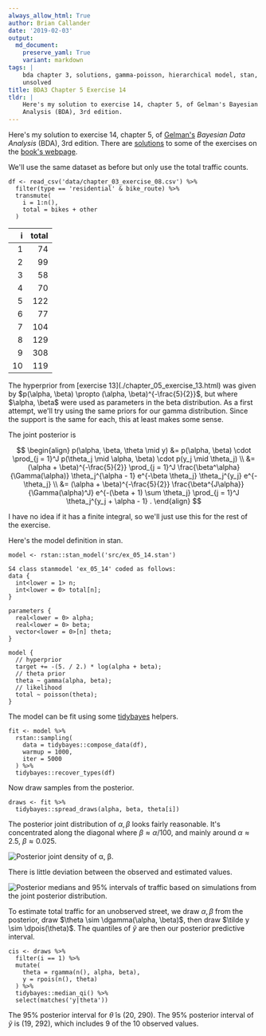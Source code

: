 ```yaml
---
always_allow_html: True
author: Brian Callander
date: '2019-02-03'
output:
  md_document:
    preserve_yaml: True
    variant: markdown
tags: |
    bda chapter 3, solutions, gamma-poisson, hierarchical model, stan,
    unsolved
title: BDA3 Chapter 5 Exercise 14
tldr: |
    Here's my solution to exercise 14, chapter 5, of Gelman's Bayesian Data
    Analysis (BDA), 3rd edition.
---
```


Here's my solution to exercise 14, chapter 5, of
[Gelman's](https://andrewgelman.com/) *Bayesian Data Analysis* (BDA),
3rd edition. There are
[solutions](http://www.stat.columbia.edu/~gelman/book/solutions.pdf) to
some of the exercises on the [book's
webpage](http://www.stat.columbia.edu/~gelman/book/).

<!--more-->
<div style="display:none">

$\DeclareMathOperator{\dbinomial}{Binomial}  \DeclareMathOperator{\dbern}{Bernoulli}  \DeclareMathOperator{\dpois}{Poisson}  \DeclareMathOperator{\dnorm}{Normal}  \DeclareMathOperator{\dt}{t}  \DeclareMathOperator{\dcauchy}{Cauchy}  \DeclareMathOperator{\dexponential}{Exp}  \DeclareMathOperator{\duniform}{Uniform}  \DeclareMathOperator{\dgamma}{Gamma}  \DeclareMathOperator{\dinvgamma}{InvGamma}  \DeclareMathOperator{\invlogit}{InvLogit}  \DeclareMathOperator{\logit}{Logit}  \DeclareMathOperator{\ddirichlet}{Dirichlet}  \DeclareMathOperator{\dbeta}{Beta}$

</div>

We'll use the same dataset as before but only use the total traffic
counts.

``` {.r}
df <- read_csv('data/chapter_03_exercise_08.csv') %>% 
  filter(type == 'residential' & bike_route) %>% 
  transmute(
    i = 1:n(),
    total = bikes + other
  )
```

<table class="table table-striped table-hover table-responsive" style="margin-left: auto; margin-right: auto;">
<thead>
<tr>
<th style="text-align:right;">
i
</th>
<th style="text-align:right;">
total
</th>
</tr>
</thead>
<tbody>
<tr>
<td style="text-align:right;">
1
</td>
<td style="text-align:right;">
74
</td>
</tr>
<tr>
<td style="text-align:right;">
2
</td>
<td style="text-align:right;">
99
</td>
</tr>
<tr>
<td style="text-align:right;">
3
</td>
<td style="text-align:right;">
58
</td>
</tr>
<tr>
<td style="text-align:right;">
4
</td>
<td style="text-align:right;">
70
</td>
</tr>
<tr>
<td style="text-align:right;">
5
</td>
<td style="text-align:right;">
122
</td>
</tr>
<tr>
<td style="text-align:right;">
6
</td>
<td style="text-align:right;">
77
</td>
</tr>
<tr>
<td style="text-align:right;">
7
</td>
<td style="text-align:right;">
104
</td>
</tr>
<tr>
<td style="text-align:right;">
8
</td>
<td style="text-align:right;">
129
</td>
</tr>
<tr>
<td style="text-align:right;">
9
</td>
<td style="text-align:right;">
308
</td>
</tr>
<tr>
<td style="text-align:right;">
10
</td>
<td style="text-align:right;">
119
</td>
</tr>
</tbody>
</table>
The hyperprior from [exercise 13](./chapter_05_exercise_13.html) was
given by $p(\alpha, \beta) \propto (\alpha, \beta)^{-\frac{5}{2}}$, but
where $\alpha, \beta$ were used as parameters in the beta distribution.
As a first attempt, we'll try using the same priors for our gamma
distribution. Since the support is the same for each, this at least
makes some sense.

The joint posterior is

$$
\begin{align}
  p(\alpha, \beta, \theta \mid y)
  &=
  p(\alpha, \beta)
  \cdot
  \prod_{j = 1}^J 
  p(\theta_j \mid \alpha, \beta)
  \cdot
  p(y_j \mid \theta_j)
  \\
  &=
  (\alpha + \beta)^{-\frac{5}{2}}
  \prod_{j = 1}^J 
  \frac{\beta^\alpha}{\Gamma(\alpha)}
  \theta_j^{\alpha - 1}
  e^{-\beta \theta_j}
  \theta_j^{y_j}
  e^{-\theta_j}
  \\
  &=
  (\alpha + \beta)^{-\frac{5}{2}}
  \frac{\beta^{J\alpha}}{\Gamma(\alpha)^J}
  e^{-(\beta + 1) \sum \theta_j}
  \prod_{j = 1}^J 
  \theta_j^{y_j + \alpha - 1}
  .
\end{align}
$$

I have no idea if it has a finite integral, so we'll just use this for
the rest of the exercise.

Here's the model definition in stan.

``` {.r}
model <- rstan::stan_model('src/ex_05_14.stan')
```

    S4 class stanmodel 'ex_05_14' coded as follows:
    data {
      int<lower = 1> n;
      int<lower = 0> total[n];
    }

    parameters {
      real<lower = 0> alpha;
      real<lower = 0> beta;
      vector<lower = 0>[n] theta;
    }

    model {
      // hyperprior
      target += -(5. / 2.) * log(alpha + beta); 
      // theta prior 
      theta ~ gamma(alpha, beta); 
      // likelihood
      total ~ poisson(theta); 
    } 

The model can be fit using some
[tidybayes](https://mjskay.github.io/tidybayes/articles/tidybayes.html)
helpers.

``` {.r}
fit <- model %>% 
  rstan::sampling(
    data = tidybayes::compose_data(df),
    warmup = 1000,
    iter = 5000
  ) %>% 
  tidybayes::recover_types(df)
```

Now draw samples from the posterior.

``` {.r}
draws <- fit %>% 
  tidybayes::spread_draws(alpha, beta, theta[i]) 
```

The posterior joint distribution of $\alpha, \beta$ looks fairly
reasonable. It's concentrated along the diagonal where
$\beta \approx \alpha / 100$, and mainly around $\alpha \approx 2.5$,
$\beta \approx 0.025$.

![Posterior joint density of α,
β.](chapter_05_exercise_14_files/figure-markdown/posterior_alpha_beta_plot-1.svg)

There is little deviation between the observed and estimated values.

![Posterior medians and 95% intervals of traffic based on simulations
from the joint posterior
distribution.](chapter_05_exercise_14_files/figure-markdown/estimated_vs_observed_plot-1.svg)

To estimate total traffic for an unobserved street, we draw
$\alpha, \beta$ from the posterior, draw
$\theta \sim \dgamma(\alpha, \beta)$, then draw
$\tilde y \sim \dpois(\theta)$. The quantiles of $\tilde y$ are then our
posterior predictive interval.

``` {.r}
cis <- draws %>% 
  filter(i == 1) %>% 
  mutate(
    theta = rgamma(n(), alpha, beta),
    y = rpois(n(), theta)
  ) %>% 
  tidybayes::median_qi() %>% 
  select(matches('y|theta'))
```

The 95% posterior interval for $\tilde\theta$ is (20, 290). The 95%
posterior interval of $\tilde y$ is (19, 292), which includes 9 of the
10 observed values.
